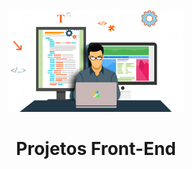 <p align="center">
<img src="/foto1.png" width="280" alt="Aprenda Front-end">
</p>
<h1 align="center"> Projetos Front-End </h1>
